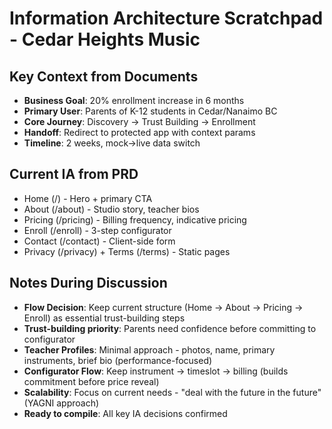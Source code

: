# Information Architecture Scratchpad - Cedar Heights Music

## Key Context from Documents
- **Business Goal**: 20% enrollment increase in 6 months
- **Primary User**: Parents of K-12 students in Cedar/Nanaimo BC
- **Core Journey**: Discovery → Trust Building → Enrollment
- **Handoff**: Redirect to protected app with context params
- **Timeline**: 2 weeks, mock→live data switch

## Current IA from PRD
- Home (/) - Hero + primary CTA
- About (/about) - Studio story, teacher bios
- Pricing (/pricing) - Billing frequency, indicative pricing
- Enroll (/enroll) - 3-step configurator
- Contact (/contact) - Client-side form
- Privacy (/privacy) + Terms (/terms) - Static pages

## Notes During Discussion
- **Flow Decision**: Keep current structure (Home → About → Pricing → Enroll) as essential trust-building steps
- **Trust-building priority**: Parents need confidence before committing to configurator
- **Teacher Profiles**: Minimal approach - photos, name, primary instruments, brief bio (performance-focused)
- **Configurator Flow**: Keep instrument → timeslot → billing (builds commitment before price reveal)
- **Scalability**: Focus on current needs - "deal with the future in the future" (YAGNI approach)
- **Ready to compile**: All key IA decisions confirmed